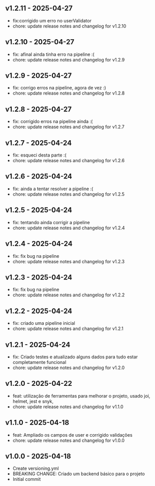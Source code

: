 ## v1.2.11 - 2025-04-27
* fix:corrigido um erro no userValidator
* chore: update release notes and changelog for v1.2.10
## v1.2.10 - 2025-04-27
* fix: afinal ainda tinha erro na pipeline :(
* chore: update release notes and changelog for v1.2.9
## v1.2.9 - 2025-04-27
* fix: corrigo erros na pipeline, agora de vez :)
* chore: update release notes and changelog for v1.2.8
## v1.2.8 - 2025-04-27
* fix: corrigido erros na pipeline ainda :(
* chore: update release notes and changelog for v1.2.7
## v1.2.7 - 2025-04-24
* fix: esqueci desta parte :(
* chore: update release notes and changelog for v1.2.6
## v1.2.6 - 2025-04-24
* fix: ainda a tentar resolver a pipeline :(
* chore: update release notes and changelog for v1.2.5
## v1.2.5 - 2025-04-24
* fix: tentando ainda corrigir a pipeline
* chore: update release notes and changelog for v1.2.4
## v1.2.4 - 2025-04-24
* fix: fix bug na pipeline
* chore: update release notes and changelog for v1.2.3
## v1.2.3 - 2025-04-24
* fix: fix bug na pipeline
* chore: update release notes and changelog for v1.2.2
## v1.2.2 - 2025-04-24
* fix: criado uma pipeline inicial
* chore: update release notes and changelog for v1.2.1
## v1.2.1 - 2025-04-24
* fix: Criado testes e atualizado alguns dados para tudo estar completamente funcional
* chore: update release notes and changelog for v1.2.0
## v1.2.0 - 2025-04-22
* feat: utilização de ferramentas para melhorar o projeto, usado joi, helmet, jest e snyk,
* chore: update release notes and changelog for v1.1.0
## v1.1.0 - 2025-04-18
* feat: Ampliado os campos de user e corrigido validações
* chore: update release notes and changelog for v1.0.0
## v1.0.0 - 2025-04-18
* Create versioning.yml
* BREAKING CHANGE: Criado um backend básico para o projeto
* Initial commit
